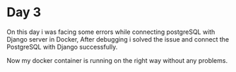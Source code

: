 # Day 3

On this day i was facing some errors while connecting 
postgreSQL with Django server in Docker, After debugging i solved 
the issue and connect the PostgreSQL with Django successfully.

Now my docker container is running on the right way without any problems.